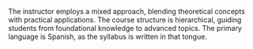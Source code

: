 The instructor employs a mixed approach, blending theoretical concepts with practical applications. The course structure is hierarchical, guiding students from foundational knowledge to advanced topics. The primary language is Spanish, as the syllabus is written in that tongue.